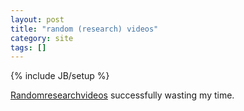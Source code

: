 ```yaml
---
layout: post
title: "random (research) videos"
category: site
tags: []
---
```

{% include JB/setup %}

[Randomresearchvideos](http://randomresearchvideos.wordpress.com) successfully wasting my time.